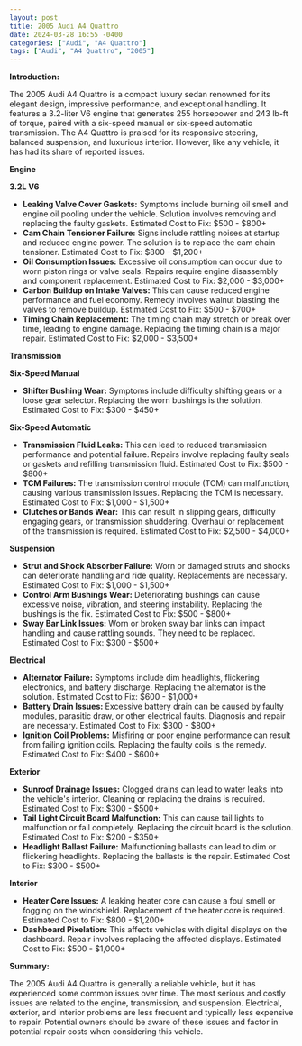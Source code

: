```yaml
---
layout: post
title: 2005 Audi A4 Quattro
date: 2024-03-28 16:55 -0400
categories: ["Audi", "A4 Quattro"]
tags: ["Audi", "A4 Quattro", "2005"]
---
```

**Introduction:**

The 2005 Audi A4 Quattro is a compact luxury sedan renowned for its elegant design, impressive performance, and exceptional handling. It features a 3.2-liter V6 engine that generates 255 horsepower and 243 lb-ft of torque, paired with a six-speed manual or six-speed automatic transmission. The A4 Quattro is praised for its responsive steering, balanced suspension, and luxurious interior. However, like any vehicle, it has had its share of reported issues.

**Engine**

**3.2L V6**

* **Leaking Valve Cover Gaskets:** Symptoms include burning oil smell and engine oil pooling under the vehicle. Solution involves removing and replacing the faulty gaskets. Estimated Cost to Fix: $500 - $800+
* **Cam Chain Tensioner Failure:** Signs include rattling noises at startup and reduced engine power. The solution is to replace the cam chain tensioner. Estimated Cost to Fix: $800 - $1,200+
* **Oil Consumption Issues:** Excessive oil consumption can occur due to worn piston rings or valve seals. Repairs require engine disassembly and component replacement. Estimated Cost to Fix: $2,000 - $3,000+
* **Carbon Buildup on Intake Valves:** This can cause reduced engine performance and fuel economy. Remedy involves walnut blasting the valves to remove buildup. Estimated Cost to Fix: $500 - $700+
* **Timing Chain Replacement:** The timing chain may stretch or break over time, leading to engine damage. Replacing the timing chain is a major repair. Estimated Cost to Fix: $2,000 - $3,500+

**Transmission**

**Six-Speed Manual**

* **Shifter Bushing Wear:** Symptoms include difficulty shifting gears or a loose gear selector. Replacing the worn bushings is the solution. Estimated Cost to Fix: $300 - $450+

**Six-Speed Automatic**

* **Transmission Fluid Leaks:** This can lead to reduced transmission performance and potential failure. Repairs involve replacing faulty seals or gaskets and refilling transmission fluid. Estimated Cost to Fix: $500 - $800+
* **TCM Failures:** The transmission control module (TCM) can malfunction, causing various transmission issues. Replacing the TCM is necessary. Estimated Cost to Fix: $1,000 - $1,500+
* **Clutches or Bands Wear:** This can result in slipping gears, difficulty engaging gears, or transmission shuddering. Overhaul or replacement of the transmission is required. Estimated Cost to Fix: $2,500 - $4,000+

**Suspension**

* **Strut and Shock Absorber Failure:** Worn or damaged struts and shocks can deteriorate handling and ride quality. Replacements are necessary. Estimated Cost to Fix: $1,000 - $1,500+
* **Control Arm Bushings Wear:** Deteriorating bushings can cause excessive noise, vibration, and steering instability. Replacing the bushings is the fix. Estimated Cost to Fix: $500 - $800+
* **Sway Bar Link Issues:** Worn or broken sway bar links can impact handling and cause rattling sounds. They need to be replaced. Estimated Cost to Fix: $300 - $500+

**Electrical**

* **Alternator Failure:** Symptoms include dim headlights, flickering electronics, and battery discharge. Replacing the alternator is the solution. Estimated Cost to Fix: $600 - $1,000+
* **Battery Drain Issues:** Excessive battery drain can be caused by faulty modules, parasitic draw, or other electrical faults. Diagnosis and repair are necessary. Estimated Cost to Fix: $300 - $800+
* **Ignition Coil Problems:** Misfiring or poor engine performance can result from failing ignition coils. Replacing the faulty coils is the remedy. Estimated Cost to Fix: $400 - $600+

**Exterior**

* **Sunroof Drainage Issues:** Clogged drains can lead to water leaks into the vehicle's interior. Cleaning or replacing the drains is required. Estimated Cost to Fix: $300 - $500+
* **Tail Light Circuit Board Malfunction:** This can cause tail lights to malfunction or fail completely. Replacing the circuit board is the solution. Estimated Cost to Fix: $200 - $350+
* **Headlight Ballast Failure:** Malfunctioning ballasts can lead to dim or flickering headlights. Replacing the ballasts is the repair. Estimated Cost to Fix: $300 - $500+

**Interior**

* **Heater Core Issues:** A leaking heater core can cause a foul smell or fogging on the windshield. Replacement of the heater core is required. Estimated Cost to Fix: $800 - $1,200+
* **Dashboard Pixelation:** This affects vehicles with digital displays on the dashboard. Repair involves replacing the affected displays. Estimated Cost to Fix: $500 - $1,000+

**Summary:**

The 2005 Audi A4 Quattro is generally a reliable vehicle, but it has experienced some common issues over time. The most serious and costly issues are related to the engine, transmission, and suspension. Electrical, exterior, and interior problems are less frequent and typically less expensive to repair. Potential owners should be aware of these issues and factor in potential repair costs when considering this vehicle.
